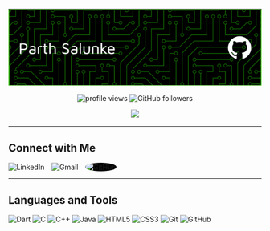<!-- Banner -->
<p align="center">
  <img src="https://github.com/sparth292/banner-img/blob/main/image.png" alt="GitHub Banner" />
</p>

<p align="center">
  <img src="https://komarev.com/ghpvc/?username=sparth292&label=Profile%20views&color=0e75b6&style=flat" alt="profile views" />
  <img src="https://img.shields.io/github/followers/sparth292?label=Followers&style=social" alt="GitHub followers" />
</p>

<!-- GitHub Trophy -->
<p align="center">
  <img src="https://github-profile-trophy.vercel.app/?username=sparth292&theme=darkhub&margin-w=15&row=1&column=7" />
</p>

---

##  Connect with Me

<p align="left">
  <a href="https://www.linkedin.com/in/parthsalunke/" target="_blank" style="text-decoration: none;">
    <img src="https://img.icons8.com/color/48/000000/linkedin.png" alt="LinkedIn" style="display:inline-block; margin-right:10px;"/>
  </a>
  <a href="mailto:parth.salunke@somaiya.edu" target="_blank" style="text-decoration: none;">
    <img src="https://img.icons8.com/color/48/000000/gmail.png" alt="Gmail" style="display:inline-block; margin-right:10px;"/>
  </a>
  <a href="https://github.com/sparth292" target="_blank" style="text-decoration: none;">
    <img src="https://img.icons8.com/ios-glyphs/48/ffffff/github.png" alt="GitHub" style="display:inline-block; background-color:black; border-radius:50%;"/>
  </a>
</p>



---

##  Languages and Tools

<p align="left">
  <img src="https://img.icons8.com/color/48/000000/dart.png" alt="Dart"/>
  <img src="https://img.icons8.com/color/48/000000/c-programming.png" alt="C"/>
  <img src="https://img.icons8.com/color/48/000000/c-plus-plus-logo.png" alt="C++"/>
  <img src="https://img.icons8.com/color/48/000000/java-coffee-cup-logo.png" alt="Java"/>
  <img src="https://img.icons8.com/color/48/000000/html-5.png" alt="HTML5"/>
  <img src="https://img.icons8.com/color/48/000000/css3.png" alt="CSS3"/>
  <img src="https://img.icons8.com/color/48/000000/git.png" alt="Git"/>
  <img src="https://img.icons8.com/material-outlined/48/ffffff/github.png" alt="GitHub"/>
</p>











